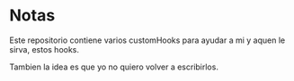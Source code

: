 # Notas

Este repositorio contiene varios customHooks para ayudar a mi y aquen le sirva, estos hooks.

Tambien la idea es que yo no quiero volver a escribirlos.
